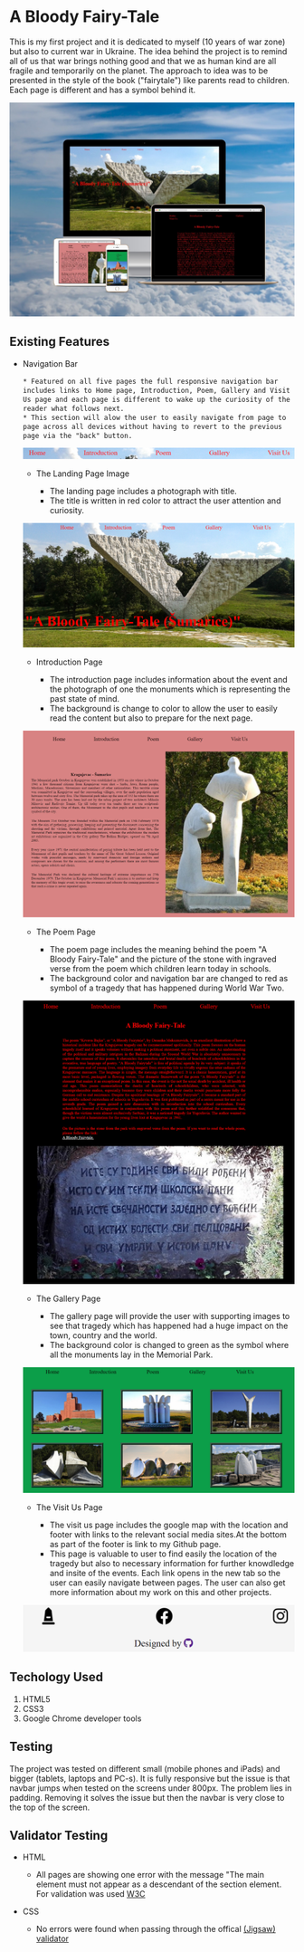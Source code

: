 # A Bloody Fairy-Tale 

This is my first project and it is dedicated to myself (10 years of war zone) but also to current war in Ukraine. The idea behind the project is to remind all of us that war brings nothing good and that we as human kind are all fragile and temporarily on the planet. The approach to idea was to be presented in the style of the book ("fairytale") like parents read to children. Each page is different and has a symbol behind it. 

![screenshot of responsive design](assets/documents.html/responsive-design.jpg)

## Existing Features

* Navigation Bar
      
      * Featured on all five pages the full responsive navigation bar includes links to Home page, Introduction, Poem, Gallery and Visit Us page and each page is different to wake up the curiosity of the reader what follows next.
      * This section will alow the user to easily navigate from page to page across all devices without having to revert to the previous page via the "back" button.
   
  ![navigation bar screenshot](assets/documents.html/navigation-bar.png)

  * The Landing Page Image 

      * The landing page includes a photograph with title. 
      * The title is written in red color to attract the user attention and curiosity.
  
  ![home page screenshot](assets/documents.html/title.png)

  * Introduction Page
      
      * The introduction page includes information about the event and the photograph of one the monuments which is representing the past state of mind.
      * The background is change to color to allow the user to easily read the content but also to prepare for the next page.

  ![introduction page scrrenshot](assets/documents.html/introd.png)
  
  * The Poem Page 

      * The poem page includes the meaning behind the poem "A Bloody Fairy-Tale" and the picture of the stone with ingraved verse from the poem which children learn today in schools.
      * The background color and navigation bar are changed to red as symbol of a tragedy that has happened during World War Two.

   ![poem page screenshot](assets/documents.html/poem.png)

   * The Gallery Page 

       * The gallery page will provide the user with supporting images to see that tragedy which has happened had a huge impact on the town, country and the world.
       * The background color is changed to green as the symbol where all the monuments lay in the Memorial Park.

   ![gallery page screenshot](assets/documents.html/gallery.png)
   
   * The Visit Us Page

       * The visit us page includes the google map with the location and footer with links to the relevant social media sites.At the bottom as part of the footer is link to my Github page.
       * This page is valuable to user to find easily the location of the tragedy but also to necessary information for further knowdledge and insite of the events. Each link opens in the new tab so the user can easily navigate between pages. The user can also get more information about my work on this and other projects.

   ![footer page screenshot](assets/documents.html/footer.png)

## Techology Used 

1. HTML5
2. CSS3
3. Google Chrome developer tools

## Testing

The project was tested on different small (mobile phones and iPads) and bigger (tablets, laptops and PC-s). It is fully responsive but the issue is that navbar jumps when tested on the screens under 800px. The problem lies in padding. Removing it solves the issue but then the navbar is very close to the top of the screen. 

## Validator Testing

* HTML

   * All pages are showing one error with the message "The main element must not appear as a descendant of the section element. For validation was used [W3C](https://validator.w3.org)

* CSS

   * No errors were found when passing through the offical [(Jigsaw) validator](https://jigsaw.w3.org/css-validator/)